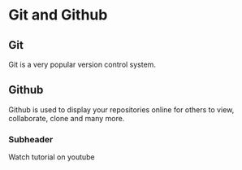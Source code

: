 # Git and Github

## Git

Git is a very popular version control system.

## Github

Github is used to display your repositories online for others to view, collaborate, clone and many more.

### Subheader

Watch tutorial on youtube
